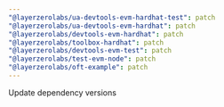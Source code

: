 ```yaml
---
"@layerzerolabs/ua-devtools-evm-hardhat-test": patch
"@layerzerolabs/ua-devtools-evm-hardhat": patch
"@layerzerolabs/devtools-evm-hardhat": patch
"@layerzerolabs/toolbox-hardhat": patch
"@layerzerolabs/devtools-evm-test": patch
"@layerzerolabs/test-evm-node": patch
"@layerzerolabs/oft-example": patch
---
```


Update dependency versions
